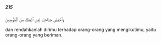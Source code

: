##### 215

<span class="ayah">وَٱخْفِضْ جَنَاحَكَ لِمَنِ ٱتَّبَعَكَ مِنَ ٱلْمُؤْمِنِينَ</span>

<span class="ayah_translation">dan rendahkanlah dirimu terhadap orang-orang yang mengikutimu, yaitu orang-orang yang beriman.</span>
